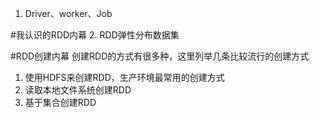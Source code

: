 1. Driver、worker、Job

#我认识的RDD内幕
2. RDD弹性分布数据集



#RDD创建内幕
创建RDD的方式有很多种，这里列举几条比较流行的创建方式

1. 使用HDFS来创建RDD，生产环境最常用的创建方式
2. 读取本地文件系统创建RDD
3. 基于集合创建RDD 